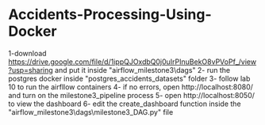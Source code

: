 # Accidents-Processing-Using-Docker
1-download https://drive.google.com/file/d/1ippQJOxdbQ0j0uIrPInuBekO8vPVoPf_/view?usp=sharing 
  and put it inside "airflow_milestone3\dags\"
2- run the postgres docker inside "postgres_accidents_datasets" folder
3- follow lab 10 to run the airfllow containers
4- if no errors, open http://localhost:8080/ and turn on the milestone3_pipeline process
5- open http://localhost:8050/ to view the dashboard
6- edit the create_dashboard function inside the "airflow_milestone3\dags\milestone3_DAG.py" file
